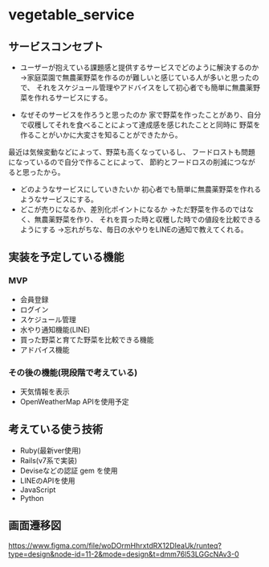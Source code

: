 # vegetable_service

## サービスコンセプト
* ユーザーが抱えている課題感と提供するサービスでどのように解決するのか
→家庭菜園で無農薬野菜を作るのが難しいと感じている人が多いと思ったので、
それをスケジュール管理やアドバイスをして初心者でも簡単に無農薬野菜を作れるサービスにする。

* なぜそのサービスを作ろうと思ったのか
家で野菜を作ったことがあり、自分で収穫してそれを食べることによって達成感を感じれたことと同時に
野菜を作ることがいかに大変さを知ることができたから。

最近は気候変動などによって、野菜も高くなっているし、
フードロストも問題になっているので自分で作ることによって、
節約とフードロスの削減につながると思ったから。
* どのようなサービスにしていきたいか
初心者でも簡単に無農薬野菜を作れるようなサービスにする。
* どこが売りになるか、差別化ポイントになるか
→ただ野菜を作るのではなく、無農薬野菜を作り、
それを買った時と収穫した時での値段を比較できるようにする
→忘れがちな、毎日の水やりをLINEの通知で教えてくれる。

## 実装を予定している機能
### MVP
* 会員登録
* ログイン
* スケジュール管理
* 水やり通知機能(LINE)
* 買った野菜と育てた野菜を比較できる機能
* アドバイス機能

### その後の機能(現段階で考えている)
* 天気情報を表示
* OpenWeatherMap APIを使用予定

## 考えている使う技術
* Ruby(最新ver使用)
* Rails(v7系で実装)
* Deviseなどの認証 gem を使用
* LINEのAPIを使用
* JavaScript
* Python


## 画面遷移図
https://www.figma.com/file/woDOrmHhrxtdRX12DIeaUk/runteq?type=design&node-id=11-2&mode=design&t=dmm76l53LGGcNAv3-0